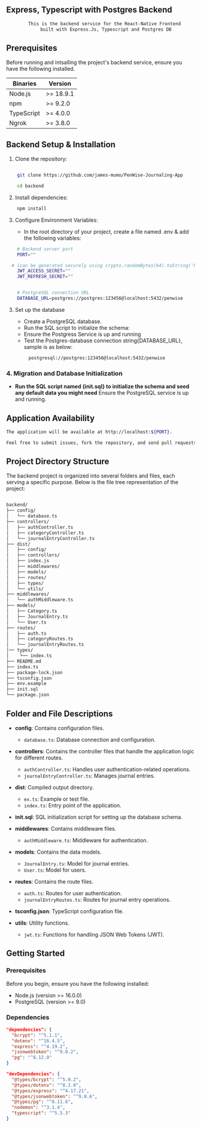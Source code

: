 <!-- # Penwise Journalling App

<div align="center">

```bash
    This React Native Expo app enables user authentication for signup and login, 
    facilitates management of journal entries including creation, editing, 
    and deletion with categorization options (e.g., Personal, Work, Travel),
    The app also offers a summary view of entries by selected periods, categories
    and allows users to update their username and password settings.
```
</div>

## Table of Contents

- [Prerequisites](#prerequisites)
- [App Installation and Running in Development Mode](#app-installation-and-running-in-development-mode)
- [Building the Application](#building-the-application)
- [Tests](#tests)
- [Project Directory Structure](#project-directory-structure)
- [Technologies Used](#technologies-used)
- [Contributing](#contributing)
- [License](#license)



## Prerequisites

Before setting up the project, ensure you have the following installed.
These are necessary for installing dependencies and running scripts specified
in the `package.json` for the React Native Expo app.

| Binaries      | Version    |
| ------------- | ---------- |
| Node.js       | >= 18.9.1  |
| npm           | >= 9.2.0   |
| Expo CLI      | >= 6.3.10  |
| TypeScript    | >= 4.0.0   |


## App Installation and Running in Development Mode

1. Clone the repository:

```sh
    git clone https://github.com/james-mumo/PenWise-Journaling-App.git
```

2. Navigate to the project directory:

```sh
    cd frontend
```

3. Setup Env Variables:

```sh
    # create a .env file and add the following variable:
    BASE_URL = <backend_url>
```

4. Install dependencies:

```sh
    npm install
```


5. Run the app in development mode:

```sh
    # Start the Expo Development Server 
    npx expo start

    # Ensure your Android device is connected via USB debugging
    npx expo start --android

    # Ensure your iOS device is connected via USB or open in simulator
    npx expo start --ios

    # To run on a device with the Expo-Go app ensure the device running
    # Expo-Go app is in the same network as your machine, then scan the qr code and hit {r} to refresh whenever you make changes.

```

## Building the Application

```bash

    # For building an Android APK:
    npx expo build:android

    # For building an iOS IPA file:
    npx expo build:ios

```


## Tests 

```bash

```




## Project Directory Structure

```bash
/frontend
├── app
│   ├── (auth)
│   │   ├── html.tsx
│   │   ├── _layout.tsx
│   │   └── search
│   ├── (tabs)
│   │   ├── not-found.jsx
│   │   └── index.tsx
│   └── index.tsx
├── assets
│   ├── adaptive-icon.png
│   ├── fonts
│   ├── icons
│   ├── splash.png
│   ├── favicon.png
│   └── icon.png
├── components
│   ├── AddCategoryModal.jsx
│   ├── CategoryCard.jsx
│   ├── CustomButton.jsx
│   ├── EmptyState.jsx
│   ├── FormContentField.jsx
│   ├── FormField.jsx
│   ├── InfoBox.jsx
│   ├── JournalEntryCard.jsx
│   ├── JournalEntryModal.jsx
│   ├── Loader.jsx
│   ├── SearchInput.jsx
│   └── index.js
├── constants
│   ├── icons.js
│   ├── images.js
│   └── index.js
├── context
│   └── GlobalProvider.js
├── hooks
│   ├── useCategories.jsx
│   ├── useColorScheme.web.ts
│   ├── useColorScheme.ts
│   ├── useDateTime.jsx
│   ├── useDateFormatter.ts
│   └── useThemeColor.ts
├── lib
│   ├── appwrite.js
│   └── useAppwrite.js
└── scripts
    └── reset-project.js
├── README.md
├── babel.config.js
├── expo-env.d.ts
├── tailwind.config.js
├── app.json
├── package-lock.json
├── tsconfig.json
├── twindConfig.js
├── package.json


```

## Technologies Used

```bash
    - Expo
    - @react-native-async-storage/async-storage
    - @react-native-community/datetimepicker
    - @react-native-picker/picker
    - @react-navigation/bottom-tabs
    - @react-navigation/native
    - axios
    - expo-document-picker
    - expo-linking
    - nativewind
    - react-native-animatable
    - react-native-appwrite
    - react-native-reanimated
    - react-navigation
    - @types/jest
    - tailwindcss
    - typescript
```

## Contributing

## License -->

## Express, Typescript with Postgres Backend

<div align="center">

```bash
    This is the backend service for the React-Native Frontend 
    built with Express.Js, Typescript and Postgres DB
```

</div>


## Prerequisites

Before running and intsalling the project's backend service, ensure you have the following installed.

| Binaries      | Version    |
| ------------- | ---------- |
| Node.js       | >= 18.9.1  |
| npm           | >= 9.2.0   |
| TypeScript    | >= 4.0.0   |
| Ngrok         | >= 3.8.0  |



## Backend Setup & Installation

1. Clone the repository:

```bash

    git clone https://github.com/james-mumo/PenWise-Journaling-App

    cd backend
```

2. Install dependencies:

```bash
    npm install
```

3. Configure Environment Variables:

    -   In the root directory of your project, create a file named .env & add the following variables:

```bash
    # Backend server port
    PORT=""

  # (can be generated securely using crypto.randomBytes(64).toString('hex'))
    JWT_ACCESS_SECRET=""
    JWT_REFRESH_SECRET=""


    # PostgreSQL connection URL
    DATABASE_URL=postgres://postgres:123456@localhost:5432/penwise

```


3. Set up the database

    - Create a PostgreSQL database.
    - Run the SQL script to initialize the schema:
    - Ensure the Postgress Service is up and running
    - Test the Postgres-database connection string{DATABASE_URL}, sample is as below:

   ```bash
        postgresql://postgres:123456@localhost:5432/penwise
    ```

  ### 4. Migration and Database Initialization

- **Run the SQL script named {init.sql} to initialize the schema and seed any default data you might need**
  Ensure the PostgreSQL service is up and running.



## Application Availability

```bash
The application will be available at http://localhost:${PORT}.
```


```bash
Feel free to submit issues, fork the repository, and send pull requests! This project is a take-home assignment that I am working on independently. However, if you are interested in the application, you are welcome to fork the repository and contribute to making it better.
```




## Project Directory Structure

The backend project is organized into several folders and files, each serving a specific purpose. Below is the file tree representation of the project:

```bash

backend/
├── config/
│   └── database.ts
├── controllers/
│   ├── authController.ts
│   ├── categoryController.ts
│   └── journalEntryController.ts
├── dist/
│   ├── config/
│   ├── controllers/
│   ├── index.js
│   ├── middlewares/
│   ├── models/
│   ├── routes/
│   ├── types/
│   └── utils/
├── middlewares/
│   └── authMiddleware.ts
├── models/
│   ├── Category.ts
│   ├── JournalEntry.ts
│   └── User.ts
├── routes/
│   ├── auth.ts
│   ├── categoryRoutes.ts
│   └── journalEntryRoutes.ts
│── types/
│    └── index.ts
├── README.md
├── index.ts
├── package-lock.json
├── tsconfig.json
├── env.example
├── init.sql
└── package.json


```


## Folder and File Descriptions

- **config**: Contains configuration files.
  - `database.ts`: Database connection and configuration.

- **controllers**: Contains the controller files that handle the application logic for different routes.
  - `authController.ts`: Handles user authentication-related operations.
  - `journalEntryController.ts`: Manages journal entries.

- **dist**: Compiled output directory.
  - `ex.ts`: Example or test file.
  - `index.ts`: Entry point of the application.

- **init.sql**: SQL initialization script for setting up the database schema.

- **middlewares**: Contains middleware files.
  - `authMiddleware.ts`: Middleware for authentication.

- **models**: Contains the data models.
  - `JournalEntry.ts`: Model for journal entries.
  - `User.ts`: Model for users.

- **routes**: Contains the route files.
  - `auth.ts`: Routes for user authentication.
  - `journalEntryRoutes.ts`: Routes for journal entry operations.

- **tsconfig.json**: TypeScript configuration file.

- **utils**: Utility functions.
  - `jwt.ts`: Functions for handling JSON Web Tokens (JWT).

## Getting Started

### Prerequisites

Before you begin, ensure you have the following installed:

- Node.js (version >= 16.0.0)
- PostgreSQL (version >= 9.0)

### Dependencies

```json
"dependencies": {
  "bcrypt": "^5.1.1",
  "dotenv": "^16.4.5",
  "express": "^4.19.2",
  "jsonwebtoken": "^9.0.2",
  "pg": "^8.12.0"
}
```

```json
"devDependencies": {
  "@types/bcrypt": "^5.0.2",
  "@types/dotenv": "^8.2.0",
  "@types/express": "^4.17.21",
  "@types/jsonwebtoken": "^9.0.6",
  "@types/pg": "^8.11.6",
  "nodemon": "^3.1.4",
  "typescript": "^5.5.3"
}
```
